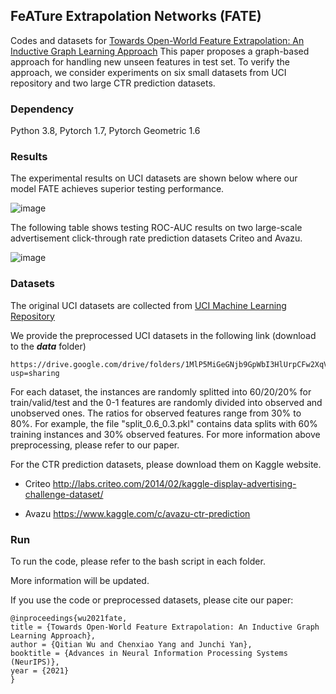 ## FeATure Extrapolation Networks (FATE)

Codes and datasets for [Towards Open-World Feature Extrapolation: An Inductive Graph Learning Approach](https://arxiv.org/abs/2110.04514)
This paper proposes a graph-based approach for handling new unseen features in test set. To verify the approach, we consider experiments on six small datasets from UCI repository and two large CTR prediction datasets.

### Dependency

Python 3.8, Pytorch 1.7, Pytorch Geometric 1.6

### Results

The experimental results on UCI datasets are shown below where our model FATE achieves superior testing performance.

![image](https://user-images.githubusercontent.com/22075007/158828734-f5f04f03-9cc7-4a90-9b16-195861916b8c.png)

The following table shows testing ROC-AUC results on two large-scale advertisement click-through rate prediction datasets Criteo and Avazu.

![image](https://user-images.githubusercontent.com/22075007/158828777-2930a148-b167-40b9-af97-985d57454535.png)


### Datasets

The original UCI datasets are collected from [UCI Machine Learning Repository](https://archive.ics.uci.edu/ml/datasets.php)

We provide the preprocessed UCI datasets in the following link (download to the ***data*** folder)

    https://drive.google.com/drive/folders/1MlP5MiGeGNjb9GpWbI3HlUrpCFw2XqVA?usp=sharing

For each dataset, the instances are randomly splitted into 60/20/20% for train/valid/test and the 0-1 features are randomly divided into observed and unobserved ones. The ratios for observed features range from 30% to 80%. For example, the file "split_0.6_0.3.pkl" contains data splits with 60% training instances and 30% observed features. For more information above preprocessing, please refer to our paper.

For the CTR prediction datasets, please download them on Kaggle website.

- Criteo http://labs.criteo.com/2014/02/kaggle-display-advertising-challenge-dataset/

- Avazu https://www.kaggle.com/c/avazu-ctr-prediction

### Run

To run the code, please refer to the bash script in each folder.

More information will be updated.

If you use the code or preprocessed datasets, please cite our paper:

    @inproceedings{wu2021fate,
    title = {Towards Open-World Feature Extrapolation: An Inductive Graph Learning Approach},
    author = {Qitian Wu and Chenxiao Yang and Junchi Yan},
    booktitle = {Advances in Neural Information Processing Systems (NeurIPS)},
    year = {2021}
    }
